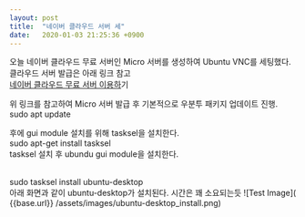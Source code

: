 ```yaml
---
layout: post
title:  "네이버 클라우드 서버 세"
date:   2020-01-03 21:25:36 +0900
---
```


오늘 네이버 클라우드 무료 서버인 Micro 서버를 생성하여 Ubuntu VNC를 세팅했다.
클라우드 서버 발급은 아래 링크 참고<br>
[네이버 클라우드 무료 서버 이용하](https://blog.naver.com/nieah914/221609709142 "네이버블로그 - 피드백맨님")기

위 링크를 참고하여 Micro 서버 발급 후 기본적으로 우분투 패키지 업데이트 진행.
sudo apt update

후에 gui module 설치를 위해 tasksel을 설치한다.<br>
sudo apt-get install tasksel<br>
tasksel 설치 후 ubundu gui module을 설치한다.<br><br>

sudo tasksel install ubuntu-desktop<br>
아래 화면과 같이 ubuntu-desktop가 설치된다. 시간은 꽤 소요되는듯
![Test Image]( {{base.url}} /assets/images/ubuntu-desktop_install.png)

